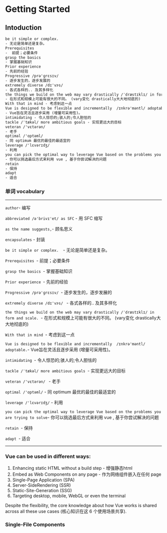 # Getting Started

## Intoduction

```html
be it simple or complex. 
- 无论是简单还是复杂。
Prerequisites 
-  前提；必要条件 
grasp the basics 
- 掌握基础知识
Prior experience 
- 先前的经验
Progressive /prə'ɡrɛsɪv/ 
- 逐步发生的，逐步发展的
extremely diverse /dɪ'vɝs/ 
- 各式各样的.. 及其多样化
the things we build on the web may vary drastically /ˈdræstɪklɪ/ in form and scale. 
- 在形式和规模上可能有很大的不同。 (vary变化 drastically大大地彻底的)
With that in mind - 考虑到这一点
Vue is designed to be flexible and incrementally  /ɪnkrə'məntl/ adoptable.
- Vue旨在灵活且逐步采用 (增量可采用性)。
intimidating - 令人惊恐的;骇人的;令人胆怯的 
tackle /ˈtækəl/ more ambitious goals - 实现更远大的目标
veteran /'vɛtərən/  
- 老手
optimal /'ɑptəml/ 
- 同 optimum 最优的最佳的最适宜的
leverage /'lɛvərɪdʒ/ 
- 利用
you can pick the optimal way to leverage Vue based on the problems you are trying to solve
- 你可以挑选最后方式来利用 vue , 基于你尝试解决的问题
retain 
- 保持
adapt 
- 适合
```

### 单词 vocabulary

---

`author`- 编写

`abbreviated /ə'brivɪ'et/ as SFC` - 用 SFC 缩写

`as the name suggests,`- 顾名思义

`encapsulates` - 封装

`be it simple or complex.  `- 无论是简单还是复杂。

`Prerequisites `-  前提；必要条件 

`grasp the basics `- 掌握基础知识

`Prior experience `- 先前的经验

`Progressive /prə'ɡrɛsɪv/ `- 逐步发生的，逐步发展的

`extremely diverse /dɪ'vɝs/ ` - 各式各样的.. 及其多样化

`the things we build on the web may vary drastically /ˈdræstɪklɪ/ in form and scale. `- 在形式和规模上可能有很大的不同。 (vary变化 drastically大大地彻底的)

`With that in mind `- 考虑到这一点

`Vue is designed to be flexible and incrementally  /ɪnkrə'məntl/ adoptable.`- Vue旨在灵活且逐步采用 (增量可采用性)。

`intimidating `- 令人惊恐的;骇人的;令人胆怯的 

`tackle /ˈtækəl/ more ambitious goals `- 实现更远大的目标

`veteran /'vɛtərən/ ` - 老手

`optimal /'ɑptəml/` - 同 optimum 最优的最佳的最适宜的

`leverage /'lɛvərɪdʒ/` - 利用

`you can pick the optimal way to leverage Vue based on the problems you are trying to solve`- 你可以挑选最后方式来利用 vue , 基于你尝试解决的问题

`retain `- 保持

`adapt `- 适合



---

### Vue can be used in different ways:

1. Enhancing static HTML without a build step - 增强静态html
2. Embed as Web Components on any page - 作为网络组件嵌入在任何 page
3. Single-Page Application (SPA)
4. Server-SideRendering (SSR)
5. Static-Site-Generation (SSG)
6. Targeting desktop, mobile, WebGL or even the terminal

Despite the flexibility, the core knowledge about how Vue works is shared across all these use cases (核心知识在这 6 个使用场景共享). 



### Single-File Components







